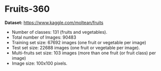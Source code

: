 # Fruits-360

**Dataset:** https://www.kaggle.com/moltean/fruits

* Number of classes: 131 (fruits and vegetables).
* Total number of Images: 90483
* Training set size: 67692 images (one fruit or vegetable per image)
* Test set size: 22688 images (one fruit or vegetable per image).
* Multi-fruits set size: 103 images (more than one fruit (or fruit class) per image)
* Image size: 100x100 pixels.
